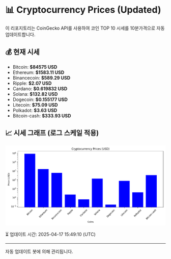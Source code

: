 
# 📊 Cryptocurrency Prices (Updated)

이 리포지토리는 CoinGecko API를 사용하여 코인 TOP 10 시세를 10분가격으로 자동 업데이트합니다.

## 💰 현재 시세
- Bitcoin: **$84575 USD**
- Ethereum: **$1583.11 USD**
- Binancecoin: **$589.29 USD**
- Ripple: **$2.07 USD**
- Cardano: **$0.619832 USD**
- Solana: **$132.82 USD**
- Dogecoin: **$0.155177 USD**
- Litecoin: **$75.09 USD**
- Polkadot: **$3.63 USD**
- Bitcoin-cash: **$333.93 USD**

## 📈 시세 그래프 (로그 스케일 적용)
![Crypto Prices](crypto_prices.png)

⏳ 업데이트 시간: 2025-04-17 15:49:10 (UTC)

---
자동 업데이트 봇에 의해 관리됩니다.
